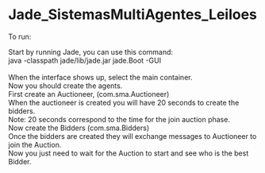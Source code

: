 # Jade_SistemasMultiAgentes_Leiloes

To run:

Start by running Jade, you can use this command:</br>
java -classpath jade/lib/jade.jar jade.Boot -GUI</br>
</br>
When the interface shows up, select the main container.</br>
Now you should create the agents.</br>
First create an Auctioneer, (com.sma.Auctioneer)</br>
When the auctioneer is created you will have 20 seconds to create the bidders.</br>
Note: 20 seconds correspond to the time for the join auction phase.</br>
Now create the Bidders (com.sma.Bidders)</br>
Once the bidders are created they will exchange messages to Auctioneer to join the Auction.</br>
Now you just need to wait for the Auction to start and see who is the best Bidder.</br>
